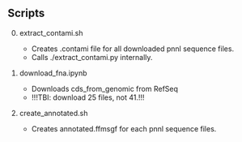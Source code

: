 ## Scripts

0. extract_contami.sh
	* Creates .contami file for all downloaded pnnl sequence files.
	* Calls ./extract_contami.py internally.

0. download_fna.ipynb
	* Downloads cds_from_genomic from RefSeq
	* !!!TBI: download 25 files, not 41.!!!

0. create_annotated.sh
	* Creates annotated.ffmsgf for each pnnl sequence files.

